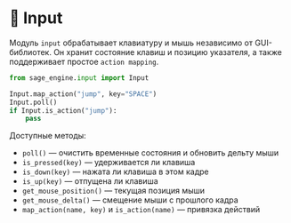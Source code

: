 # 📘 Input

Модуль `input` обрабатывает клавиатуру и мышь независимо от GUI-библиотек.
Он хранит состояние клавиш и позицию указателя, а также поддерживает простое
`action mapping`.

```python
from sage_engine.input import Input

Input.map_action("jump", key="SPACE")
Input.poll()
if Input.is_action("jump"):
    pass
```

Доступные методы:
- `poll()` — очистить временные состояния и обновить дельту мыши
- `is_pressed(key)` — удерживается ли клавиша
- `is_down(key)` — нажата ли клавиша в этом кадре
- `is_up(key)` — отпущена ли клавиша
- `get_mouse_position()` — текущая позиция мыши
- `get_mouse_delta()` — смещение мыши с прошлого кадра
- `map_action(name, key)` и `is_action(name)` — привязка действий
